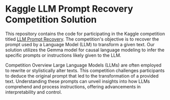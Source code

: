 # Kaggle LLM Prompt Recovery Competition Solution

This repository contains the code for participating in the Kaggle competition titled [LLM Prompt Recovery](https://www.kaggle.com/competitions/llm-prompt-recovery). The competition's objective is to recover the prompt used by a Language Model (LLM) to transform a given text. Our solution utilizes the Gemma model for causal language modeling to infer the specific prompts or instructions likely given to the LLM.

Competition Overview
Large Language Models (LLMs) are often employed to rewrite or stylistically alter texts. This competition challenges participants to deduce the original prompt that led to the transformation of a provided text. Understanding these prompts can unveil insights into how LLMs comprehend and process instructions, offering advancements in interpretability and control.


